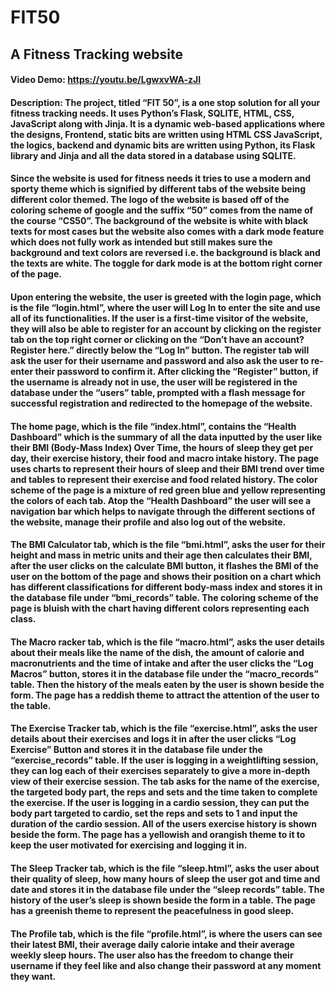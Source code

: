 # FIT50

## A Fitness Tracking website

#### Video Demo:  <https://youtu.be/LgwxvWA-zJI>

#### Description: The project, titled “FIT 50”, is a one stop solution for all your fitness tracking needs. It uses Python’s Flask, SQLITE, HTML, CSS, JavaScript along with Jinja. It is a dynamic web-based applications where the designs, Frontend, static bits are written using HTML CSS JavaScript, the logics, backend and dynamic bits are written using Python, its Flask library and Jinja and all the data stored in a database using SQLITE.

#### Since the website is used for fitness needs it tries to use a modern and sporty theme which is signified by different tabs of the website being different color themed. The logo of the website is based off of the coloring scheme of google and the suffix “50” comes from the name of the course “CS50”. The background of the website is white with black texts for most cases but the website also comes with a dark mode feature which does not fully work as intended but still makes sure the background and text colors are reversed i.e. the background is black and the texts are white. The toggle for dark mode is at the bottom right corner of the page.

#### Upon entering the website, the user is greeted with the login page, which is the file “login.html”, where the user will Log In to enter the site and use all of its functionalities. If the user is a first-time visitor of the website, they will also be able to register for an account by clicking on the register tab on the top right corner or clicking on the “Don’t have an account? Register here.” directly below the “Log In” button. The register tab will ask the user for their username and password and also ask the user to re-enter their password to confirm it. After clicking the “Register” button, if the username is already not in use, the user will be registered in the database under the “users” table, prompted with a flash message for successful registration and redirected to the homepage of the website.

#### The home page, which is the file “index.html”, contains the “Health Dashboard” which is the summary of all the data inputted by the user like their BMI (Body-Mass Index) Over Time, the hours of sleep they get per day, their exercise history, their food and macro intake history. The page uses charts to represent their hours of sleep and their BMI trend over time and tables to represent their exercise and food related history. The color scheme of the page is a mixture of red green blue and yellow representing the colors of each tab. Atop the “Health Dashboard” the user will see a navigation bar which helps to navigate through the different sections of the website, manage their profile and also log out of the website.

#### The BMI Calculator tab, which is the file “bmi.html”, asks the user for their height and mass in metric units and their age then calculates their BMI, after the user clicks on the calculate BMI button, it flashes the BMI of the user on the bottom of the page and shows their position on a chart which has different classifications for different body-mass index and stores it in the database file under “bmi_records” table. The coloring scheme of the page is bluish with the chart having different colors representing each class.

#### The Macro racker tab, which is the file “macro.html”, asks the user details about their meals like the name of the dish, the amount of calorie and macronutrients and the time of intake and after the user clicks the “Log Macros” button, stores it in the database file under the “macro_records” table. Then the history of the meals eaten by the user is shown beside the form. The page has a reddish theme to attract the attention of the user to the table.

#### The Exercise Tracker tab, which is the file “exercise.html”, asks the user details about their exercises and logs it in after the user clicks “Log Exercise” Button and stores it in the database file under the “exercise_records” table. If the user is logging in a weightlifting session, they can log each of their exercises separately to give a more in-depth view of their exercise session. The tab asks for the name of the exercise, the targeted body part, the reps and sets and the time taken to complete the exercise. If the user is logging in a cardio session, they can put the body part targeted to cardio, set the reps and sets to 1 and input the duration of the cardio session. All of the users exercise history is shown beside the form. The page has a yellowish and orangish theme to it to keep the user motivated for exercising and logging it in.

#### The Sleep Tracker tab, which is the file “sleep.html”, asks the user about their quality of sleep, how many hours of sleep the user got and time and date and stores it in the database file under the “sleep records” table. The history of the user’s sleep is shown beside the form in a table. The page has a greenish theme to represent the peacefulness in good sleep.

#### The Profile tab, which is the file “profile.html”, is where the users can see their latest BMI, their average daily calorie intake and their average weekly sleep hours. The user also has the freedom to change their username if they feel like and also change their password at any moment they want.

